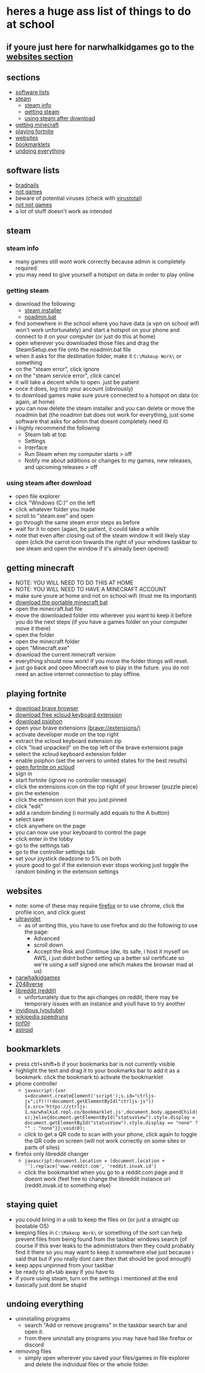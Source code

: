 <!-- ayo why you readin the md file -->
# heres a huge ass list of things to do at school
## if youre just here for narwhalkidgames go to the [websites section](https://github.com/NarwhalKid/school/blob/main/README.md#websites)

## sections
 - [software lists](https://github.com/NarwhalKid/school/blob/main/README.md#software-lists)
 - [steam](https://github.com/NarwhalKid/school/blob/main/README.md#steam)
   - [steam info](https://github.com/NarwhalKid/school/blob/main/README.md#steam-info)
   - [getting steam](https://github.com/NarwhalKid/school/blob/main/README.md#steam-info)
   - [using steam after download](https://github.com/NarwhalKid/school/blob/main/README.md#using-steam-after-download)
 - [getting minecraft](https://github.com/NarwhalKid/school/blob/main/README.md#getting-minecraft)
 - [playing fortnite](https://github.com/NarwhalKid/school/blob/main/README.md#playing-fortnite)
 - [websites](https://github.com/NarwhalKid/school/blob/main/README.md#websites)
 - [bookmarklets](https://github.com/NarwhalKid/school/blob/main/README.md#bookmarklets)
 - [undoing everything](https://github.com/NarwhalKid/school/blob/main/README.md#undoing-everything)

## software lists
- [bradnails](https://github.com/Project-Bradnails/Bradnails/blob/main/Software/software-list.md)
- [not games](https://drive.google.com/drive/folders/1Fa0E3128_Fq0UTCtHmctLFYdK7BNsH0O)
 - beware of potential viruses (check with [virustotal](https://www.virustotal.com/gui/home/upload))
- [not not games](https://drive.google.com/drive/folders/1nlkkL7v-DCVnzwbaOVpBm_wvDE1bWpdE)
 - a lot of stuff doesn't work as intended

## steam

### steam info
 - many games still wont work correctly because admin is completely required
 - you may need to give yourself a hotspot on data in order to play online

### getting steam
 - download the following:
   - [steam installer](https://drive.google.com/file/d/1KSBxzdQcd3LRzFaigYG-ANRrFuSc_cMx/view?usp=drive_link)
   - [noadmin.bat](https://drive.google.com/file/d/1WAmmjmAF-gHeVggQKARxvg-lPbWAknOc/view?usp=share_link)
 - find somewhere in the school where you have data (a vpn on school wifi won't work unfortunately) and start a hotspot on your phone and connect to it on your computer (or just do this at home)
 - open wherever you downloaded those files and drag the SteamSetup.exe file onto the noadmin.bat file
 - when it asks for the destination folder, make it `C:\Makeup Work\` or something
 - on the "steam error", click ignore
 - on the "steam service error", click cancel
 - it will take a decent while to open. just be patient
 - once it does, log into your account (obviously)
 - to download games make sure youre connected to a hotspot on data (or again, at home)
 - you can now delete the steam installer and you can delete or move the noadmin bat (the noadmin bat does not work for everything, just some software that asks for admin that doesnt completely need it)
 - i highly recommend the following
   - Steam tab at top
   - Settings
   - Interface
   - Run Steam when my computer starts > off
   - Notify me about additions or changes to my games, new releases, and upcoming releases > off

### using steam after download
 - open file explorer
 - click "Windows (C:)" on the left
 - click whatever folder you made
 - scroll to "steam.exe" and open
 - go through the same steam error steps as before
 - wait for it to open (again, be patient, it could take a while
 - note that even after closing out of the steam window it will likely stay open (click the carrot icon towards the right of your windows taskbar to see steam and open the window if it's already been opened)

## getting minecraft
 - NOTE: YOU WILL NEED TO DO THIS AT HOME
 - NOTE: YOU WILL NEED TO HAVE A MINECRAFT ACCOUNT
 - make sure youre at home and not on school wifi (trust me its important)
 - [download the portable minecraft bat](https://github.com/NarwhalKid/school/blob/main/README.md#using-steam-after-download)
 - open the minecraft.bat file
 - move the downloaded folder into wherever you want to keep it before you do the next steps (if you have a games folder on your computer move it there)
 - open the folder
 - open the minecraft folder
 - open "Minecraft.exe"
 - download the current minecraft version
 - everything should now work! if you move the folder things will reset.
 - just go back and open Minecraft.exe to play in the future. you do not need an active internet connection to play offline.

## playing fortnite
 - [download brave browser](https://drive.google.com/file/d/1y103_VbBivKIRq6lEZrKgHeDIz9A05-g/view?usp=drive_link)
 - [download free xcloud keyboard extension](https://drive.google.com/file/d/1TlhGkdojQ7bZ4bI2IOoJaB-YMAVaRDzV/view?usp=drive_link)
 - [download psiphon](https://drive.google.com/file/d/1XGdbzMZSxxO9t3qiNkBbedwiPcLjTREU/view?usp=drive_link)
 - open your brave extensions [(brave://extensions/)](brave://extensions/)
 - activate developer mode on the top right
 - extract the xcloud keyboard extension zip
 - click "load unpacked" on the top left of the brave extensions page
 - select the xcloud keyboard extension folder
 - enable psiphon (set the servers to united states for the best results)
 - [open fortnite on xcloud](https://www.xbox.com/en-US/play/games/fortnite/BT5P2X999VH2)
 - sign in
 - start fortnite (ignore no controller message)
 - click the extensions icon on the top right of your browser (puzzle piece)
 - pin the extension
 - click the extension icon that you just pinned
 - click "edit"
 - add a random binding (i normally add equals to the A button)
 - select save
 - click anywhere on the page
 - you can now use your keyboard to control the page
 - click enter in the lobby
 - go to the settings tab
 - go to the controller settings tab
 - set your joystick deadzone to 5% on both
 - youre good to go! if the extension ever stops working just toggle the random binding in the extension settings

## websites
 - note: some of these may require [firefox](https://drive.google.com/file/d/1OyuoQn3aPxvrOcomx2o5sIKXriLcAa72/view?usp=share_link) or to use chrome, click the profile icon, and click guest
 - [ultraviolet](https://54.167.87.46/)
   - as of writing this, you have to use firefox and do the following to use the page:
     - Advanced
     - scroll down
     - Accept the Risk and Continue (dw, its safe, i host it myself on AWS, i just didnt bother setting up a better ssl certificate so we're using a self signed one which makes the browser mad at us)
  - [narwhalkidgames](https://narwhalkidgames5.narwhalkid.repl.co/)
  - [2048verse](https://2048verse.com/)
  - [libreddit (reddit)](https://github.com/libreddit/libreddit-instances/blob/master/instances.md)
    - unfortunately due to the api changes on reddit, there may be temporary issues with an instance and youll have to try another
  - [invidious (youtube)](https://api.invidious.io/)
  - [wikipedia speedruns](https://wikispeedruns.com/)
  - [tinf0il](https://gfcbnfhxrgn.tinf0il.tech/proxy.html)
  - [astroid](https://astroid.jib.ar/worksheets/index.html)

 ## bookmarklets
  - press ctrl+shift+b if your bookmarks bar is not currently visible
  - highlight the text and drag it to your bookmarks bar to add it as a bookmark. click the bookmark to activate the bookmarklet
  - phone controller
    - `javascript:{var s=document.createElement('script');s.id="ctrljs-js";if(!!!document.getElementById("ctrljs-js")){s.src='https://ctrljs-1.narwhalkid.repl.co/bookmarklet.js',document.body.appendChild(s);}else{document.getElementById("statusView").style.display = document.getElementById("statusView").style.display == "none" ? "" : "none"}};void(0);`
    - click to get a QR code to scan with your phone, click again to toggle the QR code on screen (will not work correctly on some sites or parts of sites)
  - firefox only libreddit changer
    - `javascript:document.location = (document.location + '').replace('www.reddit.com', 'reddit.invak.id')`
    - click the bookmarklet when you go to a reddit.com page and it doesnt work (feel free to change the libreddit instance url (reddit.invak.id to something else)
   
  ## staying quiet
   - you could bring in a usb to keep the files on (or just a straight up bootable OS)
   - keeping files in `C:\Makeup Work\` or something of the sort can help prevent files from being found from the taskbar windows search (of course if this ever leaks to the administrators then they could probably find it there so you may want to keep it somewhere else just because i said that but if you really dont care then that should be good enough)
   - keep apps unpinned from your taskbar
   - be ready to alt+tab away if you have to
   - if youre using steam, turn on the settings i mentioned at the end
   - basically just dont be stupid

## undoing everything
 - uninstalling programs
   - search "Add or remove programs" in the taskbar search bar and open it.
   - from there uninstall any programs you may have had like firefox or discord
 - removing files
   - simply open wherever you saved your files/games in file explorer and delete the individual files or the whole folder.
